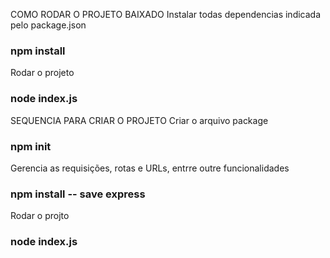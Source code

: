 COMO RODAR O PROJETO BAIXADO
Instalar todas dependencias indicada pelo package.json
### npm install

Rodar o projeto
### node index.js


SEQUENCIA PARA CRIAR O PROJETO
Criar o arquivo package
### npm init

Gerencia as requisições, rotas e URLs, entrre outre funcionalidades
### npm install -- save express

Rodar o projto
### node index.js